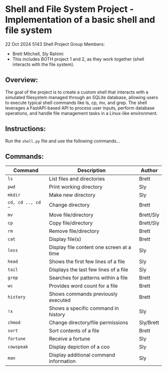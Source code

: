 # Shell and File System Project - Implementation of a basic shell and file system
22 Oct 2024
5143 Shell Project
Group Members:
- Brett Mitchell, Sly Rahimi
- This includes BOTH project 1 and 2, as they work together (shell interacts with the file system).

## Overview:
The goal of the project is to create a custom shell that interacts with a simulated filesystem managed through an SQLite database, allowing users to execute typical shell commands like ls, cp, mv, and grep. The shell leverages a FastAPI-based API to process user inputs, perform database operations, and handle file management tasks in a Linux-like environment.

## Instructions:
Run the `shell.py` file and use the following commands...

## Commands:
| Command  | Description                  | Author   |
|----------|------------------------------|----------|
| `ls`     | List files and directories    | Brett |
| `pwd`    | Print working directory       | Sly |
| `mkdir`  | Make new directory            | Sly |
| `cd, cd .., cd ~`     | Change directory | Brett |
| `mv`      | Move file/directory          | Brett/Sly |
| `cp`      | Copy file/directory          | Brett/Sly |
| `rm`      | Remove file/directory        | Brett |
| `cat`     | Display file(s)              | Brett |
| `less`    | Display file content one screen at a time | Sly |
| `head` | Shows the first few lines of a file | Sly |
| `tail` | Displays the last few lines of a file | Sly |
| `grep` | Searches for patterns within a file | Brett |
| `wc` | Provides word count for a file | Brett |
| `history` | Shows commands previously executed | Brett |
| `!x` | Shows a specific command in history | Sly |
| `chmod` | Change directory/file permissions | Sly/Brett |
| `sort` | Sort contents of a file            | Brett |
| `fortune` | Receive a fortune               | Sly |
| `cowspeak` | Display depiction of a coo    | Sly |
| `man` | Display additional command information | Sly |
